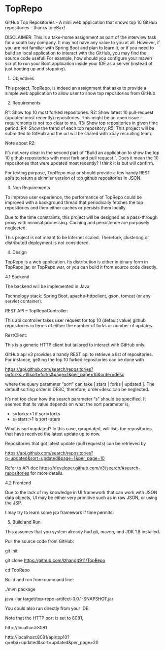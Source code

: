 # TopRepo

GitHub Top Repositories - A mini web application that shows top 10 GitHub repositories - thanks to eBax!

DISCLAIMER: This is a take-home assignment as part of the interview task for a south bay company. It may not have any value to you at all. However, if you are not familiar with Spring Boot and plan to learn it, or if you need to build an local application to interact with the GitHub, you may find the source code useful! For example, how should you configure your maven script to run your Boot application inside your IDE as a server (instead of just booting up and stopping). 


1. Objectives

This project, TopRepo, is indeed an assignment that asks to provide a simple web application to allow user to show top repositories from GitHub.

2. Requirements

R1: Show top 10 most forked repositories.
R2: Show latest 10 pull-request (updated most recently) repositories. This might be an open issue – requirements is not too clear to me.
R3: Show top repositories in given time period.
R4: Show the trend of each top repository.
R5: This project will be submitted to GitHub and the url will be shared with xbay recruiting team.

Note about R2:

It’s not very clear in the second part of “Build an application to show the top 10 github repositories with most fork and pull request ”. Does it mean the 10 repositories that were updated most recently? I think it is but will confirm.

For testing purpose, TopRepo may or should provide a few handy REST api’s to return a skinnier version of top github repositories in JSON.

3. Non Requirements

To improve user experience, the performance of TopRepo could be improved with a background thread that periodically fetches the top repositories and then either caches or persists them locally.

Due to the time constraints, this project will be designed as a pass-through proxy with minimal processing. Caching and persistence are purposely neglected.

This project is not meant to be Internet scaled. Therefore, clustering or distributed deployment is not considered.

4. Design

TopRepo is a web application. Its distribution is either in binary form in TopRepo.jar, or TopRepo.war, or you can build it from  source code directly.

4.1 Backend

The backend will be implemented in Java.

Technology stack: Spring Boot, apache-httpclient, gson, tomcat (or any servlet container).

REST API – TopRepoController:

This api controller takes user request for top 10 (default value) github repositories in terms of either the number of forks or number of updates.

RestClient:

This is a generic HTTP client but tailored to interact with GitHub only.

GitHub api v3 provides a handy REST api to retrieve a list of repositories. For instance, getting the top 10 forked repositories can be done with

https://api.github.com/search/repositories?q=forks:>1&sort=forks&page=1&per_page=10&order=desc

where the query parameter "sort" can take [ stars | forks | updated ]. The default sorting order is DESC, therefore, order=desc can be neglected.

It’s not too clear how the search parameter “s” should be specified. It seemed that its value depends on what the sort parameter is, 

- s=forks:>1 if sort=forks
- s=stars:>1 is sort=stars

What is sort=updated? In this case, q=updated, will lists the repositories that have received the latest update up to now.

Repositories that got latest update (pull requests) can be retrieved by

https://api.github.com/search/repositories?q=updated&sort=updated&page=1&per_page=10

Refer to API doc https://developer.github.com/v3/search/#search-repositories for more details.


4.2 Frontend

Due to the lack of my knowledge in UI framework that can work with JSON data objects, UI may be either very primitive such as in raw JSON, or using the JSP.

I may try to learn some jsp framework if time permits!


5. Build and Run

This assumes that you system already had git, maven, and JDK 1.8 installed.


Pull the source code from GitHub:

git init

git clone https://github.com/lzhang4911/TopRepo

cd TopRepo

Build and run from command line:

./mvn package

java -jar target/top-repo-artifect-0.0.1-SNAPSHOT.jar


You could also run directly from your IDE.

Note that the HTTP port is set to 8081,

http://localhost:8081

http://localhost:8081/api/top10?q=eba+updated&sort=updated&per_page=20
